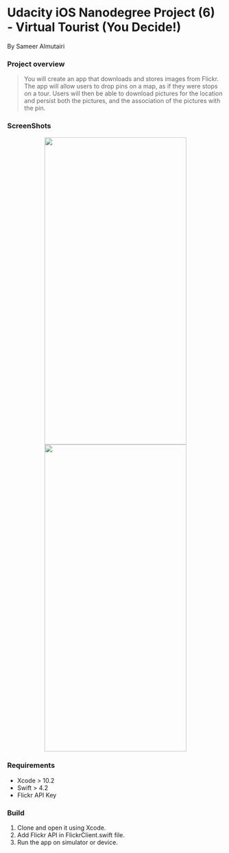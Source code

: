 
# Udacity iOS Nanodegree Project (6) - Virtual Tourist (You Decide!)


By Sameer Almutairi

### Project overview
> You will create an app that downloads and stores images from Flickr. The app will allow users to drop pins on a map, as if they were stops on a tour. Users will then be able to download pictures for the location and persist both the pictures, and the association of the pictures with the pin.

### ScreenShots
<p align="center">
<img src="https://github.com/SameerAlmutairi/Virtual-Tourist-You-Decide-/blob/master/Simulator%20Screen%20Shot%20-%20iPhone%20X%CA%80%20-%202019-07-16%20at%2021.07.30.png" width="331" height="716">  <img src="https://github.com/SameerAlmutairi/Virtual-Tourist-You-Decide-/blob/master/Simulator%20Screen%20Shot%20-%20iPhone%20X%CA%80%20-%202019-07-16%20at%2021.07.42.png" width="331" height="716">
</p>


### Requirements
* Xcode > 10.2
* Swift > 4.2
* Flickr API Key

### Build
1. Clone and open it using Xcode.
2. Add Flickr API in FlickrClient.swift file.
3. Run the app on simulator or device.
